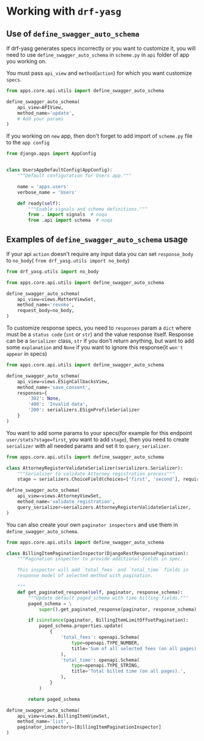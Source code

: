 # Working with `drf-yasg`

## Use of `define_swagger_auto_schema`
If drf-yasg generates specs incorrectly or you want to customize it, you will need to use
`define_swagger_auto_schema` in `scheme.py` in `api` folder of app you working on.

You must pass `api_view` and `method`(`action`) for which you want customize `specs`.

```python
from apps.core.api.utils import define_swagger_auto_schema

define_swagger_auto_schema(
    api_view=APIView,
    method_name='update',
    # Add your params 
)
```

If you working on `new` app, then don't forget to add import of `scheme.py` file to 
the `app config`

```python
from django.apps import AppConfig


class UsersAppDefaultConfig(AppConfig):
    """Default configuration for Users app."""

    name = 'apps.users'
    verbose_name = 'Users'

    def ready(self):
        """Enable signals and schema definitions."""
        from . import signals  # noqa
        from .api import schema  # noqa
```

## Examples of `define_swagger_auto_schema` usage

If your api `action` doesn't require any input data you can set `response_body` to `no_body`(
`from drf_yasg.utils import no_body`)

```python
from drf_yasg.utils import no_body

from apps.core.api.utils import define_swagger_auto_schema

define_swagger_auto_schema(
    api_view=views.MatterViewSet,
    method_name='revoke',
    request_body=no_body,
)
```

To customize response specs, you need to `responses` param a `dict`  where must be a `status code`
(`int` or `str`) and the value response itself. Response can be a `Serializer` class, `str` if you 
don't return anything, but want to add some `explanation` and `None` if you want to ignore this 
response(it `won't appear` in specs)

```python
from apps.core.api.utils import define_swagger_auto_schema

define_swagger_auto_schema(
    api_view=views.ESignCallbacksView,
    method_name='save_consent',
    responses={
        '302': None,
        '400': 'Invalid data',
        '200': serializers.ESignProfileSerializer
    }
)
```

You want to add some params to your specs(for example for this endpoint `user/stats?stage=first`, 
you want to add `stage`), then you need to create `serializer` with all needed params and set it to
`query_serializer`.

```python
from apps.core.api.utils import define_swagger_auto_schema

class AttorneyRegisterValidateSerializer(serializers.Serializer):
    """Serializer to validate Attorney registration process"""
    stage = serializers.ChoiceField(choices=['first', 'second'], required=True)

define_swagger_auto_schema(
    api_view=views.AttorneyViewSet,
    method_name='validate_registration',
    query_serializer=serializers.AttorneyRegisterValidateSerializer,
)
```

You can also create your own `paginator inspectors` and use them in `define_swagger_auto_schema`.

```python
from apps.core.api.utils import define_swagger_auto_schema

class BillingItemPaginationInspector(DjangoRestResponsePagination):
    """Pagination inspector to provide additional fields in spec.

    This inspector will add `total_fees` and `total_time` fields in
    response model of selected method with pagination.

    """
    def get_paginated_response(self, paginator, response_schema):
        """Update default paged_schema with time billing fields."""
        paged_schema = \
            super().get_paginated_response(paginator, response_schema)

        if isinstance(paginator, BillingItemLimitOffsetPagination):
            paged_schema.properties.update(
                {
                    'total_fees': openapi.Schema(
                        type=openapi.TYPE_NUMBER,
                        title='Sum of all selected fees (on all pages).',
                    ),
                    'total_time': openapi.Schema(
                        type=openapi.TYPE_STRING,
                        title='Total billed time (on all pages).',
                    ),
                }
            )

        return paged_schema

define_swagger_auto_schema(
    api_view=views.BillingItemViewSet,
    method_name='list',
    paginator_inspectors=[BillingItemPaginationInspector]
)
```
